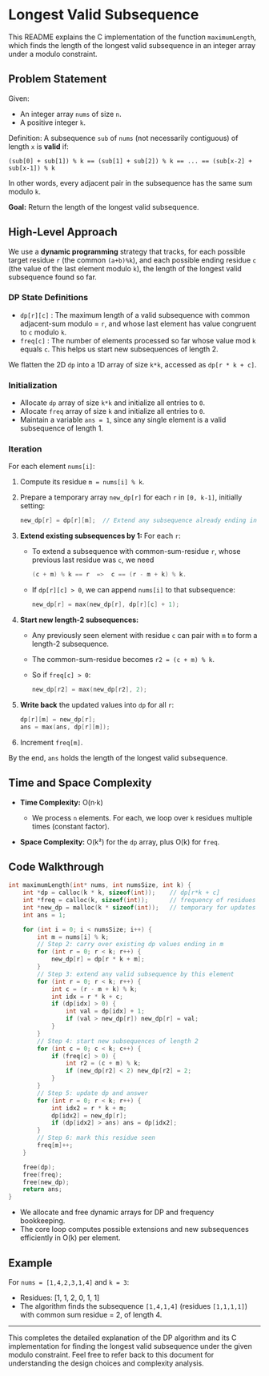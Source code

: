 # Longest Valid Subsequence

This README explains the C implementation of the function `maximumLength`, which finds the length of the longest valid subsequence in an integer array under a modulo constraint.

## Problem Statement

Given:

* An integer array `nums` of size `n`.
* A positive integer `k`.

Definition:
A subsequence `sub` of `nums` (not necessarily contiguous) of length `x` is **valid** if:

```
(sub[0] + sub[1]) % k == (sub[1] + sub[2]) % k == ... == (sub[x-2] + sub[x-1]) % k
```

In other words, every adjacent pair in the subsequence has the same sum modulo `k`.

**Goal:** Return the length of the longest valid subsequence.

## High-Level Approach

We use a **dynamic programming** strategy that tracks, for each possible target residue `r` (the common `(a+b)%k`), and each possible ending residue `c` (the value of the last element modulo `k`), the length of the longest valid subsequence found so far.

### DP State Definitions

* `dp[r][c]` : The maximum length of a valid subsequence with common adjacent-sum modulo = `r`, and whose last element has value congruent to `c` modulo `k`.
* `freq[c]` : The number of elements processed so far whose value mod `k` equals `c`. This helps us start new subsequences of length 2.

We flatten the 2D `dp` into a 1D array of size `k*k`, accessed as `dp[r * k + c]`.

### Initialization

* Allocate `dp` array of size `k*k` and initialize all entries to `0`.
* Allocate `freq` array of size `k` and initialize all entries to `0`.
* Maintain a variable `ans = 1`, since any single element is a valid subsequence of length 1.

### Iteration

For each element `nums[i]`:

1. Compute its residue `m = nums[i] % k`.
2. Prepare a temporary array `new_dp[r]` for each `r` in `[0, k-1]`, initially setting:

   ```c
   new_dp[r] = dp[r][m];  // Extend any subsequence already ending in residue m without increasing length
   ```
3. **Extend existing subsequences by 1:**
   For each `r`:

   * To extend a subsequence with common-sum-residue `r`, whose previous last residue was `c`, we need

     ```c
     (c + m) % k == r  =>  c == (r - m + k) % k.
     ```
   * If `dp[r][c] > 0`, we can append `nums[i]` to that subsequence:

     ```c
     new_dp[r] = max(new_dp[r], dp[r][c] + 1);
     ```
4. **Start new length-2 subsequences:**

   * Any previously seen element with residue `c` can pair with `m` to form a length-2 subsequence.
   * The common-sum-residue becomes `r2 = (c + m) % k`.
   * So if `freq[c] > 0`:

     ```c
     new_dp[r2] = max(new_dp[r2], 2);
     ```
5. **Write back** the updated values into `dp` for all `r`:

   ```c
   dp[r][m] = new_dp[r];
   ans = max(ans, dp[r][m]);
   ```
6. Increment `freq[m]`.

By the end, `ans` holds the length of the longest valid subsequence.

## Time and Space Complexity

* **Time Complexity:** O(n·k)

  * We process `n` elements. For each, we loop over `k` residues multiple times (constant factor).
* **Space Complexity:** O(k²) for the `dp` array, plus O(k) for `freq`.

## Code Walkthrough

```c
int maximumLength(int* nums, int numsSize, int k) {
    int *dp = calloc(k * k, sizeof(int));    // dp[r*k + c]
    int *freq = calloc(k, sizeof(int));      // frequency of residues
    int *new_dp = malloc(k * sizeof(int));   // temporary for updates
    int ans = 1;

    for (int i = 0; i < numsSize; i++) {
        int m = nums[i] % k;
        // Step 2: carry over existing dp values ending in m
        for (int r = 0; r < k; r++) {
            new_dp[r] = dp[r * k + m];
        }
        // Step 3: extend any valid subsequence by this element
        for (int r = 0; r < k; r++) {
            int c = (r - m + k) % k;
            int idx = r * k + c;
            if (dp[idx] > 0) {
                int val = dp[idx] + 1;
                if (val > new_dp[r]) new_dp[r] = val;
            }
        }
        // Step 4: start new subsequences of length 2
        for (int c = 0; c < k; c++) {
            if (freq[c] > 0) {
                int r2 = (c + m) % k;
                if (new_dp[r2] < 2) new_dp[r2] = 2;
            }
        }
        // Step 5: update dp and answer
        for (int r = 0; r < k; r++) {
            int idx2 = r * k + m;
            dp[idx2] = new_dp[r];
            if (dp[idx2] > ans) ans = dp[idx2];
        }
        // Step 6: mark this residue seen
        freq[m]++;
    }

    free(dp);
    free(freq);
    free(new_dp);
    return ans;
}
```

* We allocate and free dynamic arrays for DP and frequency bookkeeping.
* The core loop computes possible extensions and new subsequences efficiently in O(k) per element.

## Example

For `nums = [1,4,2,3,1,4]` and `k = 3`:

* Residues: \[1, 1, 2, 0, 1, 1]
* The algorithm finds the subsequence `[1,4,1,4]` (residues `[1,1,1,1]`) with common sum residue = 2, of length 4.

---

This completes the detailed explanation of the DP algorithm and its C implementation for finding the longest valid subsequence under the given modulo constraint. Feel free to refer back to this document for understanding the design choices and complexity analysis.
